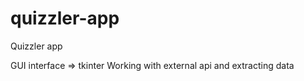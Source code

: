 # quizzler-app
Quizzler app

GUI interface => tkinter
Working with external api and extracting data
